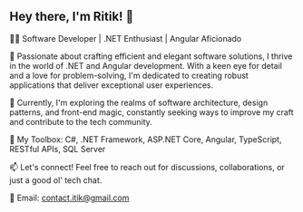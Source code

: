 ## Hey there, I'm Ritik! 👋

👨‍💻 Software Developer | .NET Enthusiast | Angular Aficionado

🌟 Passionate about crafting efficient and elegant software solutions, I thrive in the world of .NET and Angular development. With a keen eye for detail and a love for problem-solving, I'm dedicated to creating robust applications that deliver exceptional user experiences.

🚀 Currently, I'm exploring the realms of software architecture, design patterns, and front-end magic, constantly seeking ways to improve my craft and contribute to the tech community.

🔧 My Toolbox: C#, .NET Framework, ASP.NET Core, Angular, TypeScript, RESTful APIs, SQL Server

📫 Let's connect! Feel free to reach out for discussions, collaborations, or just a good ol' tech chat.

📧 Email: contact.itik@gmail.com

